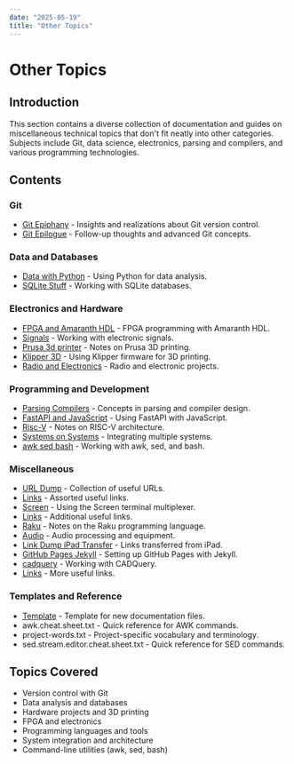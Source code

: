 ```yaml
---
date: "2025-05-19"
title: "Other Topics"
---
```


<!-- markdownlint-disable MD025 -->
# Other Topics
<!-- markdownlint-enable MD025 -->

## Introduction

This section contains a diverse collection of documentation and guides on miscellaneous technical topics that don't fit neatly into other categories. Subjects include Git, data science, electronics, parsing and compilers, and various programming technologies.

## Contents

### Git
- [Git Epiphany](2017-05-08-Git-Epiphany.md) - Insights and realizations about Git version control.
- [Git Epilogue](2017-05-18-Git-Epilogue.md) - Follow-up thoughts and advanced Git concepts.

### Data and Databases
- [Data with Python](2020-01-17-Data-with-Python.md) - Using Python for data analysis.
- [SQLite Stuff](2020-01-23-SQLite-Stuff.md) - Working with SQLite databases.

### Electronics and Hardware
- [FPGA and Amaranth HDL](2020-03-12-FPGA-and-Amaranth-HDL.md) - FPGA programming with Amaranth HDL.
- [Signals](2020-04-21-Signals.md) - Working with electronic signals.
- [Prusa 3d printer](2020-09-24-Prusa-3d-printer.md) - Notes on Prusa 3D printing.
- [Klipper 3D](2020-10-29-Klipper-3D.md) - Using Klipper firmware for 3D printing.
- [Radio and Electronics](2022-03-25-Radio-and-Electronics.md) - Radio and electronic projects.

### Programming and Development
- [Parsing Compilers](2021-07-06-Parsing-Compilers.md) - Concepts in parsing and compiler design.
- [FastAPI and JavaScript](2022-03-25-FastAPI-and-JavaScript.md) - Using FastAPI with JavaScript.
- [Risc-V](2023-09-22-Risc-V.md) - Notes on RISC-V architecture.
- [Systems on Systems](2023-09-24-Systems-on-Systems.md) - Integrating multiple systems.
- [awk sed bash](2023-09-26-awk-sed-bash.md) - Working with awk, sed, and bash.

### Miscellaneous
- [URL Dump](2020-02-09-URL-Dump.md) - Collection of useful URLs.
- [Links](2020-03-02-Links.md) - Assorted useful links.
- [Screen](2020-11-13-Screen.md) - Using the Screen terminal multiplexer.
- [Links](2020-11-18-Links.md) - Additional useful links.
- [Raku](2020-12-08-Raku.md) - Notes on the Raku programming language.
- [Audio](2021-02-06-Audio.md) - Audio processing and equipment.
- [Link Dump iPad Transfer](2021-03-24-Link-Dump-iPad-Transfer.md) - Links transferred from iPad.
- [GitHub Pages Jekyll](2022-08-04-GitHub-Pages-Jekyll.md) - Setting up GitHub Pages with Jekyll.
- [cadquery](2022-10-07-cadquery.md) - Working with CADQuery.
- [Links](2023-10-23-Links.md) - More useful links.

### Templates and Reference
- [Template](2099-12-23-Template.md) - Template for new documentation files.
- awk.cheat.sheet.txt - Quick reference for AWK commands.
- project-words.txt - Project-specific vocabulary and terminology.
- sed.stream.editor.cheat.sheet.txt - Quick reference for SED commands.

## Topics Covered

- Version control with Git
- Data analysis and databases
- Hardware projects and 3D printing
- FPGA and electronics
- Programming languages and tools
- System integration and architecture
- Command-line utilities (awk, sed, bash)